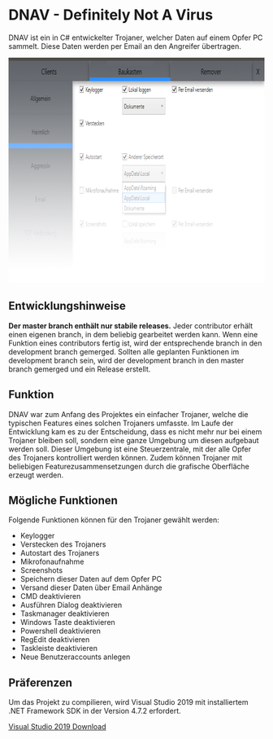 # DNAV - Definitely Not A Virus
DNAV ist ein in C# entwickelter Trojaner, welcher Daten auf einem Opfer PC sammelt. Diese Daten werden per Email an den Angreifer übertragen.

<p align="center">
  <img width="786" height="443" src="Images/GUI01.png">
</p>

## Entwicklungshinweise
**Der master branch enthält nur stabile releases.** Jeder contributor erhält einen eigenen branch, in dem beliebig gearbeitet werden kann. Wenn eine Funktion eines contributors fertig ist, wird der entsprechende branch in den development branch gemerged. Sollten alle geplanten Funktionen im development branch sein, wird der development branch in den master branch gemerged und ein Release erstellt.

## Funktion
DNAV war zum Anfang des Projektes ein einfacher Trojaner, welche die typischen Features eines solchen Trojaners umfasste. Im Laufe der Entwicklung kam es zu der Entscheidung, dass es nicht mehr nur bei einem Trojaner bleiben soll, sondern eine ganze Umgebung um diesen aufgebaut werden soll. Dieser Umgebung ist eine Steuerzentrale, mit der alle Opfer des Trojaners kontrolliert werden können. Zudem können Trojaner mit beliebigen Featurezusammensetzungen durch die grafische Oberfläche erzeugt werden.

## Mögliche Funktionen
Folgende Funktionen können für den Trojaner gewählt werden:
- Keylogger
- Verstecken des Trojaners
- Autostart des Trojaners
- Mikrofonaufnahme
- Screenshots
- Speichern dieser Daten auf dem Opfer PC
- Versand dieser Daten über Email Anhänge
- CMD deaktivieren
- Ausführen Dialog deaktivieren
- Taskmanager deaktivieren
- Windows Taste deaktivieren
- Powershell deaktivieren
- RegEdit deaktivieren
- Taskleiste deaktivieren
- Neue Benutzeraccounts anlegen

## Präferenzen
Um das Projekt zu compilieren, wird Visual Studio 2019 mit installiertem .NET Framework SDK in der Version 4.7.2 erfordert.

[Visual Studio 2019 Download](https://visualstudio.microsoft.com/de/vs/)